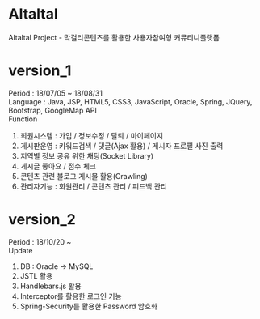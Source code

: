 # Altaltal
Altaltal Project - 막걸리콘텐츠를 활용한 사용자참여형 커뮤티니플랫폼

# version_1
Period : 18/07/05 ~ 18/08/31 </br>
Language : Java, JSP, HTML5, CSS3, JavaScript, Oracle, Spring, JQuery, Bootstrap, GoogleMap API </br>
Function
1) 회원시스템 : 가입 / 정보수정 / 탈퇴 / 마이페이지
2) 게시판운영 : 키워드검색 / 댓글(Ajax 활용) / 게시자 프로필 사진 출력
3) 지역별 정보 공유 위한 채팅(Socket Library)
4) 게시글 좋아요 / 점수 체크
5) 콘텐츠 관련 블로그 게시물 활용(Crawling)
6) 관리자기능 : 회원관리 / 콘텐츠 관리 / 피드백 관리
 
# version_2
Period : 18/10/20 ~ </br>
Update </br>
1) DB : Oracle -> MySQL
2) JSTL 활용
3) Handlebars.js 활용
4) Interceptor를 활용한 로그인 기능
5) Spring-Security를 활용한 Password 암호화




